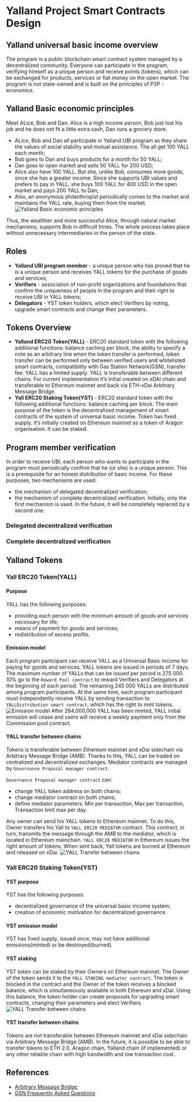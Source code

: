# Yalland Project Smart Contracts Design
## Yalland universal basic income overview
The program is a public blockchain smart contract system managed by a decentralized community. Everyone can participate in the program, verifying himself as a unique person and receive points (tokens), which can be exchanged for products, services or fiat money on the open market.
The program is not state-owned and is built on the principles of P2P - economics.
## Yalland Basic economic principles
Meet ALice, Bob and Dan. Alice is a high income person, Bob just lost his job and he does not fit a little extra cash, Dan runs a grocery store.
- ALice, Bob and Dan all participate in Yalland UBI program as they share the values of social stability and mutual assistance. The all get 100 YALL each month;
- Bob goes to Dan and buys products for a month for 50 YALL;
- Dan goes to open market and sells 50 YALL for 200 USD;
- Alice also have 100 YALL. But she, unlike Bob, consumes more goods, since she has a greater income. Since she supports UBI values and prefers to pay in YALL, she buys 100 YALL for 400 USD in the open market and pays 200 YALL to Dan;
- Also, an anonymous philanthropist periodically comes to the market and maintains the YALL rate, buying them from the market.
![Yalland Basic economic principles](https://github.com/yalland-ubi/yalland-docs/blob/npopeka-patch-2/images/yalland-4.png)

Thus, the wealthier and more successful Alice, through natural market mechanisms, supports Bob in difficult times. The whole process takes place without unnecessary intermediaries in the person of the state.
## Roles
- **Yalland UBI program member** - a unique person who has proved that he is a unique person and receives YALL tokens for the purchase of goods and services;
- **Verifiers** - association of non-profit organizations and foundations that confirm the uniqueness of people in the program and their right to receive UBI in YALL tokens;
- **Delegators** -  YST token holders, which elect Verifiers by voting, upgrade smart contracts and change their parameters.

## Tokens Overview
- **Yalland ERC20 Token(YALL)** - ERC20 standard token with the following additional functions: balance caching per block, the ability to specify a note as an arbitrary line when the token transfer is performed, token transfer can be performed only between verified users and whitelisted smart contracts, compatibility with Gas Station Network(GSN), 
transfer fee. YALL has a limited supply. YALL is transferable between  different chains. For current implementation it’s initial created on xDAI chain and transferable to Ethereum mainnet and back via ETH-xDai Arbitrary Message Bridge.   
- **Yall ERC20 Staking Token(YST)** - ERC20 standard token with the following additional functions: balance caching per block. The main purpose of the token is the decentralized management of smart contracts of the system of universal basic income. Token has fixed supply. It’s initially created on Ethereum mainnet as a token of Aragon organisation. It can be staked.
## Program member verification
In order to receive UBI, each person who wants to participate in the program must periodically confirm that he (or she) is a unique person. This is a prerequisite for an honest distribution of basic income. For these purposes, two mechanisms are used:
- the mechanism of delegated decentralized verification;
- the mechanism of complete decentralized verification.
Initially, only the first mechanism is used. 
In the future, it will be completely replaced by a second one.
### Delegated decentralized verification
### Complete decentralized verification

## Yalland Tokens
### Yall ERC20 Token(YALL)
#### Purpose
YALL has the following purposes:
- providing each person with the minimum amount of goods and services necessary for life;
- means of payment for goods and services;
- redistribution of excess profits. 
#### Emission model
Each program participant can receive YALL as a Universal Basic Income for paying for goods and services. YALL tokens are issued in periods of 7 days. The maximum number of YALLs that can be issued per period is 275 000. 10% go to the `Reward Pool contract` to reward Verifiers and Delegators at the beginning of each period. The remaining 245 000 YALLs are distributed among program participants. At the same time, each program participant must independently receive YALL by sending transaction to `YALLDistribution smart contract`, which has the right to mint tokens.
![Emission model](https://github.com/yalland-ubi/yalland-docs/blob/npopeka-patch-2/images/yalland-3.png)
After 264,000,000 YALL has been minted, YALL initial emission will cease and users will receive a weekly payment only from the Commission pool contract.
#### YALL transfer between chains
Tokens is transferable between Ethereum mainnet and xDai sidechain via Arbitrary Message Bridge (AMB). Thanks to this, YALL can be traded on centralized and decentralized exchanges. Mediator contracts are managed by `Governance Proposal manager contract`.

`Governance Proposal manager contract` can:
- change YALL token address on both chains;
- change mediator contract on both chains;
- define mediator parameters: Min per transaction, Max per transaction, Transaction limit max per day.

Any owner can send his YALL tokens to Ethereum mainnet. To do this, Owner transfers his Yall to `YALL ERC20 MEDIATOR` contract. This contract, in turn, transmits the message through the AMB to the mediator, which is located in Ethereum mainchain. `YALL ERC20 MEDIATOR` in Ethereum issues the right amount of tokens. When sent back, Yall tokens are burned at Ethereum and released on xDai.
![YALL Transfer between chains](https://github.com/yalland-ubi/yalland-docs/blob/npopeka-patch-2/images/yalland-1.png)
### Yall ERC20 Staking Token(YST)
#### YST purpose
YST has the following purposes:
- decentralized governance of the universal basic income system;
- creation of economic motivation for decentralized governance.
#### YST emission model
YST has fixed supply, issued once, may not have additional emissions(minted) or be destroyed(burned).
#### YST staking 
YST token can be staked by their Owners on Ethereum mainnet. The Owner of the token sends it to the `YALL STAKING mediator contract`. The token is blocked in the contract and the Owner of the token receives a blocked balance, which is simultaneously available in both Ethereum and xDai. 
Using this balance, the token holder can create proposals for upgrading smart contracts, changing their parameters and elect Verifiers.
![YALL Transfer between chains](https://github.com/yalland-ubi/yalland-docs/blob/npopeka-patch-2/images/yalland-2.png)
#### YST transfer between chains
Tokens are not transferable between Ethereum mainnet and xDai sidechain via Arbitrary Message Bridge (AMB). In the future, it is possible to be able to transfer tokens to ETH 2.0, Aragon chain, Yalland chain (if implemented) or any other reliable chain with high bandwidth and low transaction cost. 
## References
- [Arbitrary Message Bridge](https://docs.tokenbridge.net/amb-bridge/about-amb-bridge);
- [GSN Frequently Asked Questions](https://docs.openzeppelin.com/gsn-provider/0.1/gsn-faq#how_does_it_work)
